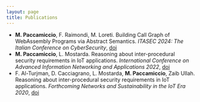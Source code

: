```yaml
---
layout: page
title: Publications
---
```


* **M. Paccamiccio**, F. Raimondi, M. Loreti. Building Call Graph of WebAssembly Programs via Abstract Semantics. *ITASEC 2024: The Italian Conference on CyberSecurity*, [doi](https://doi.org/10.48550/arXiv.2407.14527)
* **M. Paccamiccio**, L. Mostarda. Reasoning about inter-procedural security requirements in IoT applications. *International Conference on Advanced Information Networking and Applications 2022*, [doi](https://doi.org/10.1007/978-3-030-99619-2_24)
* F. Al-Turjman, D. Cacciagrano, L. Mostarda, **M. Paccamiccio**, Zaib Ullah. Reasoning about inter-procedural security requirements in IoT applications. 
*Forthcoming Networks and Sustainability in the IoT Era 2020*, [doi](https://doi.org/10.1007/978-3-030-69431-9_9)
